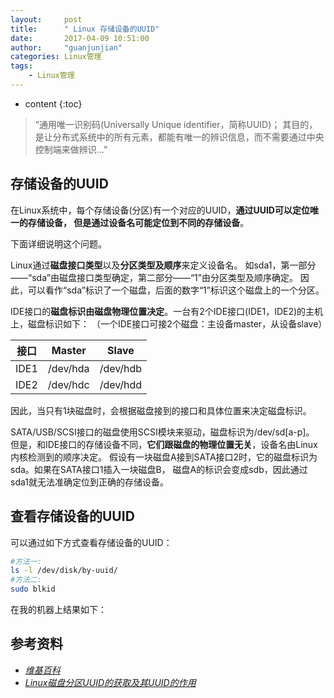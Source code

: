 ```yaml
---
layout:     post
title:      " Linux 存储设备的UUID"
date:       2017-04-09 10:51:00
author:     "guanjunjian"
categories: Linux管理
tags:
    - Linux管理
---
```


* content
{:toc}

>“通用唯一识别码(Universally Unique identifier，简称UUID)；
其目的，是让分布式系统中的所有元素，都能有唯一的辨识信息，而不需要通过中央控制端来做辨识...”




## 存储设备的UUID

在Linux系统中，每个存储设备(分区)有一个对应的UUID，**通过UUID可以定位唯一的存储设备，
但是通过设备名可能定位到不同的存储设备**。

下面详细说明这个问题。

Linux通过**磁盘接口类型**以及**分区类型及顺序**来定义设备名。
如sda1，第一部分——“sda”由磁盘接口类型确定，第二部分——“1”由分区类型及顺序确定。
因此，可以看作“sda”标识了一个磁盘，后面的数字“1”标识这个磁盘上的一个分区。

IDE接口的**磁盘标识由磁盘物理位置决定**。一台有2个IDE接口(IDE1，IDE2)的主机上，磁盘标识如下：
（一个IDE接口可接2个磁盘：主设备master，从设备slave）

| 接口 |    Master  |     Slave     |
| :-----: | :-----------: |  :-----------: |
| IDE1 | /dev/hda | /dev/hdb |
| IDE2 | /dev/hdc | /dev/hdd |

因此，当只有1块磁盘时，会根据磁盘接到的接口和具体位置来决定磁盘标识。

SATA/USB/SCSI接口的磁盘使用SCSI模块来驱动，磁盘标识为/dev/sd[a-p]。
但是，和IDE接口的存储设备不同，**它们跟磁盘的物理位置无关**，设备名由Linux内核检测到的顺序决定。
假设有一块磁盘A接到SATA接口2时，它的磁盘标识为sda。如果在SATA接口1插入一块磁盘B，
磁盘A的标识会变成sdb，因此通过sda1就无法准确定位到正确的存储设备。

## 查看存储设备的UUID

可以通过如下方式查看存储设备的UUID：

```bash
#方法一:
ls -l /dev/disk/by-uuid/
#方法二:
sudo blkid
```

在我的机器上结果如下：


## 参考资料

* *[维基百科](https://zh.wikipedia.org/wiki/%E9%80%9A%E7%94%A8%E5%94%AF%E4%B8%80%E8%AF%86%E5%88%AB%E7%A0%81)*
* *[Linux磁盘分区UUID的获取及其UUID的作用](http://www.cnblogs.com/xia/archive/2011/01/30/1947706.html)*